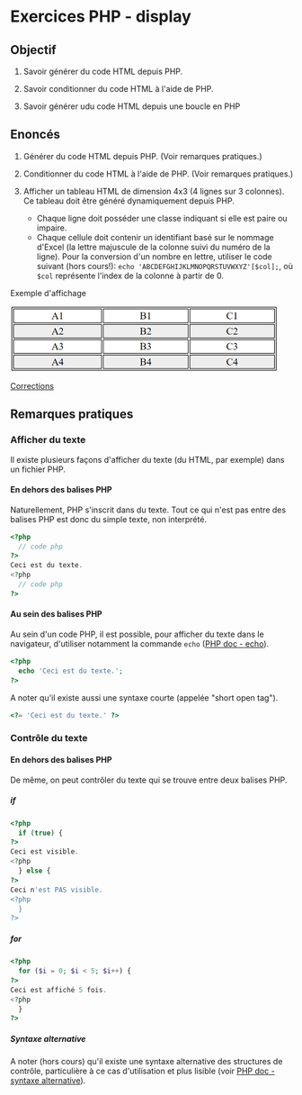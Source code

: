 # Exercices PHP - display

## Objectif

 1. Savoir générer du code HTML depuis PHP.

 2. Savoir conditionner du code HTML à l'aide de PHP.

 3. Savoir générer udu code HTML depuis une boucle en PHP


## Enoncés

 1. Générer du code HTML depuis PHP. (Voir remarques pratiques.)

 2. Conditionner du code HTML à l'aide de PHP. (Voir remarques pratiques.)

 3. Afficher un tableau HTML de dimension 4x3 (4 lignes sur 3 colonnes). Ce tableau doit être généré dynamiquement depuis PHP.
    - Chaque ligne doit posséder une classe indiquant si elle est paire ou impaire.
    - Chaque cellule doit contenir un identifiant basé sur le nommage d'Excel (la lettre majuscule de la colonne suivi du numéro de la ligne). Pour la conversion d'un nombre en lettre, utiliser le code suivant (hors cours!): `echo 'ABCDEFGHIJKLMNOPQRSTUVWXYZ'[$col];`, où `$col` représente l'index de la colonne à partir de 0.

Exemple d'affichage

 ![Tableau dynamique](../../../resources/images/dynamic-table.png)

[Corrections](./corrections/)


## Remarques pratiques

### Afficher du texte

Il existe plusieurs façons d'afficher du texte (du HTML, par exemple) dans un fichier PHP.

#### En dehors des balises PHP

Naturellement, PHP s'inscrit dans du texte. Tout ce qui n'est pas entre des balises PHP est donc du simple texte, non interprété.

```php
<?php 
  // code php
?>
Ceci est du texte.
<?php 
  // code php
?>
```

#### Au sein des balises PHP

Au sein d'un code PHP, il est possible, pour afficher du texte dans le navigateur, d'utiliser notamment la commande `echo` ([PHP doc - echo](https://www.php.net/manual/fr/function.echo.php)). 

```php
<?php 
  echo 'Ceci est du texte.';
?>
```

A noter qu'il existe aussi une syntaxe courte (appelée "short open tag").

```php
<?= 'Ceci est du texte.' ?>
```

### Contrôle du texte

#### En dehors des balises PHP

De même, on peut contrôler du texte qui se trouve entre deux balises PHP.

##### if

```php
<?php 
  if (true) {
?>
Ceci est visible.
<?php 
  } else {
?>
Ceci n'est PAS visible.
<?php 
  }
?>
```

##### for

```php
<?php 
  for ($i = 0; $i < 5; $i++) {
?>
Ceci est affiché 5 fois.
<?php 
  }
?>
```

##### Syntaxe alternative

A noter (hors cours) qu'il existe une syntaxe alternative des structures de contrôle, particulière à ce cas d'utilisation et plus lisible (voir [PHP doc - syntaxe alternative](https://www.php.net/manual/fr/control-structures.alternative-syntax.php)).
